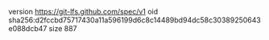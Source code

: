 version https://git-lfs.github.com/spec/v1
oid sha256:d2fccbd75717430a11a596199d6c8c14489bd94dc58c30389250643e088dcb47
size 887
